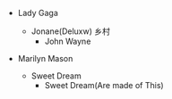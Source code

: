 * Lady Gaga
    * Jonane(Deluxw) 乡村
        * John Wayne

* Marilyn Mason
    * Sweet Dream
        * Sweet Dream(Are made of This)

